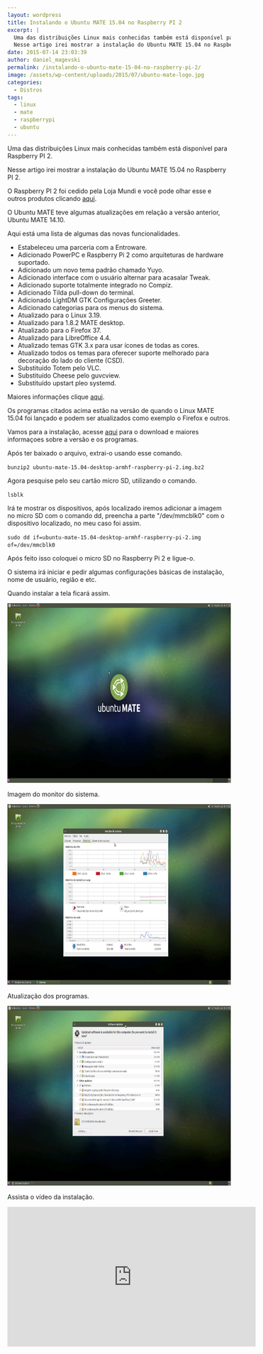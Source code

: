```yaml
---
layout: wordpress
title: Instalando o Ubuntu MATE 15.04 no Raspberry PI 2
excerpt: |
  Uma das distribuições Linux mais conhecidas também está disponível para Raspberry PI 2.
  Nesse artigo irei mostrar a instalação do Ubuntu MATE 15.04 no Raspberry PI 2.
date: 2015-07-14 23:03:39
author: daniel_magevski
permalink: /instalando-o-ubuntu-mate-15-04-no-raspberry-pi-2/
image: /assets/wp-content/uploads/2015/07/ubuntu-mate-logo.jpg
categories:
  - Distros
tags:
  - linux
  - mate
  - raspberrypi
  - ubuntu
---
```


Uma das distribuições Linux mais conhecidas também está disponível para Raspberry PI 2.

Nesse artigo irei mostrar a instalação do Ubuntu MATE 15.04 no Raspberry PI 2.

O Raspberry PI 2 foi cedido pela Loja Mundi e você pode olhar esse e outros produtos clicando <a href="http://www.lojamundi.com.br/embarcados-raspberry-cubieboard-beagleboneblack.html/?utm_source=Blog&amp;utm_medium=Banner&amp;utm_campaign=ButecoOpenSource" target="_blank">aqui</a>.

O Ubuntu MATE teve algumas atualizações em relação a versão anterior, Ubuntu MATE 14.10.

<!--more-->

Aqui está uma lista de algumas das novas funcionalidades.
<ul>
	<li>Estabeleceu uma parceria com a Entroware.</li>
	<li>Adicionado PowerPC e Raspberry Pi 2 como arquiteturas de hardware suportado.</li>
	<li>Adicionado um novo tema padrão chamado Yuyo.</li>
	<li>Adicionado interface com o usuário alternar para acasalar Tweak.</li>
	<li>Adicionado suporte totalmente integrado no Compiz.</li>
	<li>Adicionado Tilda pull-down do terminal.</li>
	<li>Adicionado LightDM GTK Configurações Greeter.</li>
	<li>Adicionado categorias para os menus do sistema.</li>
	<li>Atualizado para o Linux 3.19.</li>
	<li>Atualizado para 1.8.2 MATE desktop.</li>
	<li>Atualizado para o Firefox 37.</li>
	<li>Atualizado para LibreOffice 4.4.</li>
	<li>Atualizado temas GTK 3.x para usar ícones de todas as cores.</li>
	<li>Atualizado todos os temas para oferecer suporte melhorado para decoração do lado do cliente (CSD).</li>
	<li>Substituído Totem pelo VLC.</li>
	<li>Substituído Cheese pelo guvcview.</li>
	<li>Substituído upstart pleo systemd.</li>
</ul>
Maiores informações clique <a href="https://ubuntu-mate.org/blog/ubuntu-mate-vivid-final-release/" target="_blank">aqui</a>.

Os programas citados acima estão na versão de quando o Linux MATE 15.04 foi lançado e podem ser atualizados como exemplo o Firefox e outros.

Vamos para a instalação, acesse <a href="https://ubuntu-mate.org/raspberry-pi" target="_blank">aqui</a> para o download e maiores informaçoes sobre a versão e os programas.

Após ter baixado o arquivo, extrai-o usando esse comando.

<code>bunzip2 ubuntu-mate-15.04-desktop-armhf-raspberry-pi-2.img.bz2</code>

Agora pesquise pelo seu cartão micro SD, utilizando o comando.

<code>lsblk</code>

Irá te mostrar os dispositivos, após localizado iremos adicionar a imagem no micro SD com o comando dd, preencha a parte "/dev/mmcblk0" com o dispositivo localizado, no meu caso foi assim.

<code>sudo dd if=ubuntu-mate-15.04-desktop-armhf-raspberry-pi-2.img of=/dev/mmcblk0</code>

Após feito isso coloquei o micro SD no Raspberry Pi 2 e ligue-o.

O sistema irá iniciar e pedir algumas configurações básicas de instalação, nome de usuário, região e etc.

Quando instalar a tela ficará assim.

<a href="/assets/wp-content/uploads/2015/07/imagem1.png"><img class="alignnone wp-image-3004" src="/assets/wp-content/uploads/2015/07/imagem1.png" alt="imagem1" width="751" height="405" /></a>

Imagem do monitor do sistema.

<a href="/assets/wp-content/uploads/2015/07/imagem3.png"><img class="alignnone wp-image-3006" src="/assets/wp-content/uploads/2015/07/imagem3.png" alt="imagem3" width="755" height="407" /></a>

Atualização dos programas.

<a href="/assets/wp-content/uploads/2015/07/imagem2.png"><img class="alignnone wp-image-3005" src="/assets/wp-content/uploads/2015/07/imagem2.png" alt="imagem2" width="750" height="405" /></a>

Assista o vídeo da instalação.

<iframe width="560" height="315" src="https://www.youtube.com/watch?v=LPg30L5yN38" frameborder="0" allowfullscreen></iframe>